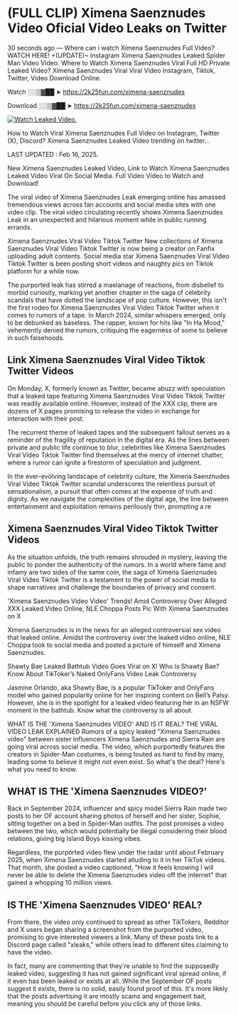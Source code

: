 # (FULL CLIP) Ximena Saenznudes Video Oficial Video Leaks on Twitter

30 seconds ago — Where can i watch Ximena Saenznudes Full Video? WATCH HERE! +(UPDATE)~ Instagram Ximena Saenznudes Leaked Spider Man Video Video. Where to Watch Ximena Saenznudes Viral Full HD Private Leaked Video? Ximena Saenznudes Viral Viral Video Instagram, Tiktok, Twitter, Video Download Online.

Watch ░░▒▓██ ➤ https://2k25fun.com/ximena-saenznudes

Download ░░▒▓██ ➤ https://2k25fun.com/ximena-saenznudes

[![Watch Leaked Video.](https://miro.medium.com/v2/resize:fit:828/format:webp/1*cilzJN44JGOrTw9NJCrNHA.gif "Watch Leaked Video")](https://2k25fun.com/ximena-saenznudes)

How to Watch Viral Ximena Saenznudes Full Video on Instagram, Twitter (X), Discord? Ximena Saenznudes Leaked Video trending on twitter...

LAST UPDATED : Feb 16, 2025.

New Ximena Saenznudes Leaked Video, Link to Watch Ximena Saenznudes Leaked Video Viral On Social Media. Full Video Video to Watch and Download!

The viral video of Ximena Saenznudes Leak emerging online has amassed tremendous views across fan accounts and social media sites with one video clip. The viral video circulating recently shows Ximena Saenznudes Leak in an unexpected and hilarious moment while in public running errands.

Ximena Saenznudes Viral Video Tiktok Twitter New collections of Ximena Saenznudes Viral Video Tiktok Twitter is now being a creator on Fanfix uploading adult contents. Social media star Ximena Saenznudes Viral Video Tiktok Twitter is been posting short videos and naughty pics on Tiktok platform for a while now.

The purported leak has stirred a maelanage of reactions, from disbelief to morbid curiosity, marking yet another chapter in the saga of celebrity scandals that have dotted the landscape of pop culture. However, this isn't the first rodeo for Ximena Saenznudes Viral Video Tiktok Twitter when it comes to rumors of a tape. In March 2024, similar whispers emerged, only to be debunked as baseless. The rapper, known for hits like "In Ha Mood," vehemently denied the rumors, critiquing the eagerness of some to believe in such falsehoods.

## Link Ximena Saenznudes Viral Video Tiktok Twitter Videos

On Monday, X, formerly known as Twitter, became abuzz with speculation that a leaked tape featuring Ximena Saenznudes Viral Video Tiktok Twitter was readily available online. However, instead of the XXX clip, there are dozens of X pages promising to release the video in exchange for interaction with their post.

The recurrent theme of leaked tapes and the subsequent fallout serves as a reminder of the fragility of reputation in the digital era. As the lines between private and public life continue to blur, celebrities like Ximena Saenznudes Viral Video Tiktok Twitter find themselves at the mercy of internet chatter, where a rumor can ignite a firestorm of speculation and judgment.

In the ever-evolving landscape of celebrity culture, the Ximena Saenznudes Viral Video Tiktok Twitter scandal underscores the relentless pursuit of sensationalism, a pursuit that often comes at the expense of truth and dignity. As we navigate the complexities of the digital age, the line between entertainment and exploitation remains perilously thin, prompting a re

##  Ximena Saenznudes Viral Video Tiktok Twitter Videos

As the situation unfolds, the truth remains shrouded in mystery, leaving the public to ponder the authenticity of the rumors. In a world where fame and infamy are two sides of the same coin, the saga of Ximena Saenznudes Viral Video Tiktok Twitter is a testament to the power of social media to shape narratives and challenge the boundaries of privacy and consent.

'Ximena Saenznudes Video Video' Trends! Amid Controversy Over Alleged XXX Leaked Video Online, NLE Choppa Posts Pic With Ximena Saenznudes on X

Ximena Saenznudes is in the news for an alleged controversial sex video that leaked online. Amidst the controversy over the leaked video online, NLE Choppa took to social media and posted a picture of himself and Ximena Saenznudes.

Shawty Bae Leaked Bathtub Video Goes Viral on X! Who Is Shawty Bae? Know About TikToker’s Naked OnlyFans Video Leak Controversy

Jasmine Orlando, aka Shawty Bae, is a popular TikToker and OnlyFans model who gained popularity online for her inspiring content on Bell’s Palsy. However, she is in the spotlight for a leaked video featuring her in an NSFW moment in the bathtub. Know what the controversy is all about.

WHAT IS THE 'Ximena Saenznudes VIDEO' AND IS IT REAL? THE VIRAL VIDEO LEAK EXPLAINED Rumors of a spicy leaked "Ximena Saenznudes video" between sister influencers Ximena Saenznudes and Sierra Rain are going viral across social media. The video, which purportedly features the creators in Spider-Man costumes, is being touted as hard to find by many, leading some to believe it might not even exist. So what's the deal? Here's what you need to know.

## WHAT IS THE 'Ximena Saenznudes VIDEO?'

Back in September 2024, influencer and spicy model Sierra Rain made two posts to her OF account sharing photos of herself and her sister, Sophie, sitting together on a bed in Spider-Man outfits. The post promises a video between the two, which would potentially be illegal considering their blood relations, giving big Island Boys kissing vibes.

Regardless, the purported video flew under the radar until about February 2025, when Ximena Saenznudes started alluding to it in her TikTok videos. That month, she posted a video captioned, "How it feels knowing I will never be able to delete the Ximena Saenznudes video off the internet" that gained a whopping 10 million views.

## IS THE 'Ximena Saenznudes VIDEO' REAL?

From there, the video only continued to spread as other TikTokers, Redditor and X users began sharing a screenshot from the purported video, promising to give interested viewers a link. Many of these posts link to a Discord page called "xleaks," while others lead to different sites claiming to have the video.

In fact, many are commenting that they're unable to find the supposedly leaked video, suggesting it has not gained significant viral spread online, if it even has been leaked or exists at all. While the September OF posts suggest it exists, there is no solid, easily found proof of this. It's more likely that the posts advertising it are mostly scams and engagement bait, meaning you should be careful before you click any of those links.